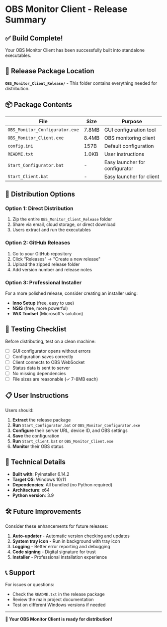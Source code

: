 # OBS Monitor Client - Release Summary

## ✅ Build Complete!

Your OBS Monitor Client has been successfully built into standalone executables.

## 📁 Release Package Location

**`OBS_Monitor_Client_Release/`** - This folder contains everything needed for distribution.

## 📦 Package Contents

| File | Size | Purpose |
|------|------|---------|
| `OBS_Monitor_Configurator.exe` | 7.8MB | GUI configuration tool |
| `OBS_Monitor_Client.exe` | 8.4MB | OBS monitoring client |
| `config.ini` | 157B | Default configuration |
| `README.txt` | 1.0KB | User instructions |
| `Start_Configurator.bat` | - | Easy launcher for configurator |
| `Start_Client.bat` | - | Easy launcher for client |

## 🚀 Distribution Options

### Option 1: Direct Distribution
1. Zip the entire `OBS_Monitor_Client_Release` folder
2. Share via email, cloud storage, or direct download
3. Users extract and run the executables

### Option 2: GitHub Releases
1. Go to your GitHub repository
2. Click "Releases" → "Create a new release"
3. Upload the zipped release folder
4. Add version number and release notes

### Option 3: Professional Installer
For a more polished release, consider creating an installer using:
- **Inno Setup** (free, easy to use)
- **NSIS** (free, more powerful)
- **WiX Toolset** (Microsoft's solution)

## 🧪 Testing Checklist

Before distributing, test on a clean machine:

- [ ] GUI configurator opens without errors
- [ ] Configuration saves correctly
- [ ] Client connects to OBS WebSocket
- [ ] Status data is sent to server
- [ ] No missing dependencies
- [ ] File sizes are reasonable (✓ 7-8MB each)

## 📋 User Instructions

Users should:

1. **Extract** the release package
2. **Run** `Start_Configurator.bat` or `OBS_Monitor_Configurator.exe`
3. **Configure** their server URL, device ID, and OBS settings
4. **Save** the configuration
5. **Run** `Start_Client.bat` or `OBS_Monitor_Client.exe`
6. **Monitor** their OBS status

## 🔧 Technical Details

- **Built with**: PyInstaller 6.14.2
- **Target OS**: Windows 10/11
- **Dependencies**: All bundled (no Python required)
- **Architecture**: x64
- **Python version**: 3.9

## 🛠️ Future Improvements

Consider these enhancements for future releases:

1. **Auto-updater** - Automatic version checking and updates
2. **System tray icon** - Run in background with tray icon
3. **Logging** - Better error reporting and debugging
4. **Code signing** - Digital signature for trust
5. **Installer** - Professional installation experience

## 📞 Support

For issues or questions:
- Check the `README.txt` in the release package
- Review the main project documentation
- Test on different Windows versions if needed

---

**🎉 Your OBS Monitor Client is ready for distribution!** 